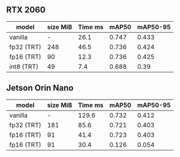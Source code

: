 ## RTX 2060

|   model     | size MiB| Time ms | mAP50 | mAP50-95 |
|-------------|---------|---------|-------|----------|
| vanilla     | -       | 26.1    |0.747  |0.433     |
| fp32 (TRT)  | 248     | 46.5    |0.736  |0.424     |
| fp16 (TRT)  | 90      | 12.3    |0.736  |0.425     |
| int8 (TRT)  | 49      | 7.4     |0.688  |0.39      |

## Jetson Orin Nano

|   model     | size MiB| Time ms | mAP50 | mAP50-95 |
|-------------|---------|---------|-------|----------|
| vanilla     | -       | 129.6   |0.732  |0.412     |
| fp32 (TRT)  | 181     | 85.6    |0.721  |0.403     |
| fp16 (TRT)  | 91      | 41.4    |0.723  |0.403     |
| fp16 (TRT)  | 91      | 30.4    |0.126  |0.054     |